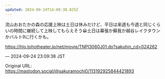 ```yaml
---
updated: 2024-09-24T14:09:38.825Z
---
```


<p>流山おおたかの森の応援上映は土日は休みだけど、平日は来週も今週と同じくらいの時間に継続して上映してもらえそう😀土日は幕張か蘇我か越谷レイクタウンかバルト9に行くかも。</p><p><a href="https://hlo.tohotheater.jp/net/movie/TNPI3060J01.do?sakuhin_cd=024262" target="_blank" rel="nofollow noopener noreferrer" translate="no"><span class="invisible">https://</span><span class="ellipsis">hlo.tohotheater.jp/net/movie/T</span><span class="invisible">NPI3060J01.do?sakuhin_cd=024262</span></a></p>

&mdash; 2024-09-24 23:09:38 JST

Original URL: https://mastodon.social/@sakuramochi0/113192925844421893
